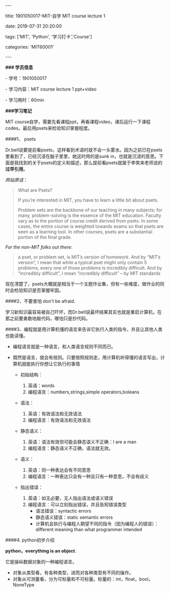 \---

title: 1901050017-MIT-自学 MIT course lecture 1

date: 2019-07-31 20:20:00

tags: ['MIT', 'Python', '学习打卡','Course']

categories: 'MIT60001'

\---



**### 学员信息**



\- 学号：1901050017

\- 学习内容：MIT course lecture 1 ppt+video

\- 学习用时：60min



**###学习笔记**

MIT course自学，需要先看课程ppt，再看课程video，课后运行一下课程codes，最后用psets来检验知识掌握程度。

####1、 psets

Dr.bell说要提前看psets，这样看到术语时就不会一头雾水。因为之前已在psets里看到了，已经沉浸在脑子里里，她这时用的是sunk in，也就是沉浸的意思。下面是我找到的关于psets的定义和描述，那么提前看psets就属于李笑来老师说的**过早引用**。

*网站原话*：

> What are Psets?
>
> If you’re interested in MIT, you have to learn a little bit about psets.
>
> Problem sets are the backbone of our teaching in many subjects; for many, problem-solving is the essence of the MIT education. Faculty vary as to the portion of course credit derived from psets. In some cases, the entire course is weighted towards exams so that psets are seen as a learning tool. In other courses, psets are a substantial portion of the final grade.



*For the non-MIT folks out there*: 

> a pset, or problem set, is MIT’s version of homework. And by “MIT’s version”, I mean that while a typical pset might only contain 5 problems, every one of those problems is incredibly difficult. And by “incredibly difficult”, I mean “incredibly difficult” – by MIT standards

现在清楚了，psets大概就是相当于一个主题作业集，但有一些难度，做作业的同时会检验知识是否掌握牢固。

####2、不要害怕 don't be afraid.

学习新知识最容易被自己吓坏，而Dr.bell说最坏结果其实也就是重启计算机，在那之前要勇敢地敲代码，哪怕只是抄代码。

####3、编程就是用计算机懂的语言来告诉它执行人类的指令，并且让其他人类也能读懂。

- 编程语言就是一种语言，和人类语言规则不同而已。

- 既然是语言，就会有规则。只要按照规则走，用计算机听得懂的语言写出，计算机就能执行你想让它执行的事情

  + 初始结构：
    1. 英语：words
    2. 编程语言：numbers,strings,simple operators,boleans
  + 语法：
    1. 英语：有效语法和无效语法
    2. 编程语言：有效语法和无效语法
  + 静态语义：
    1. 英语：语法有效但可能会静态语义不正确：I are a man
    2. 编程语言：静态语义不正确，语法就无效。

  + 语义：
    1. 英语：同一种表达会有不同意思
    2. 编程语言：一种表达只会有一种且只有一种意思，不会有歧义
  + 指出错误：
    1. 英语：如无必要，无人指出语法或语义错误
    2. 编程语言：可以立刻指出错误，并且告知错误类型
       + 语法错误：syntactic errors
       + 静态语义错误：static semantic errors
       + 计算机会执行与编程人期望不同的指令（因为编程人的错误）：different meaning than what programmer intended

####4. python初步介绍

**python，everything is an object**.

它是操纵数据对象的一种编程语言。

+ 对象从类型看，有各种类型，进而对各种类型有不同的操作。
+ 对象从可测量看，分为可标量和不可标量。标量的：int，float，bool，NoneType
  